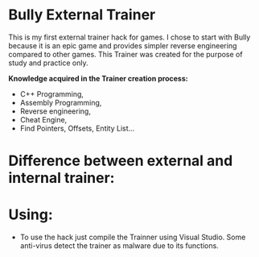 # Bully External Trainer

This is my first external trainer hack for games.
I chose to start with Bully because it is an epic game and provides simpler reverse engineering compared to other games.
This Trainer was created for the purpose of study and practice only.

<strong>Knowledge acquired in the Trainer creation process:</strong><br/>
- C++ Programming, <br/>
- Assembly Programming, <br/>
- Reverse engineering,<br/>
- Cheat Engine,<br/>
- Find Pointers, Offsets, Entity List...<br/>

# Difference between external and internal trainer: 

# Using:
- To use the hack just compile the Trainner using Visual Studio.
Some anti-virus detect the trainer as malware due to its functions.
